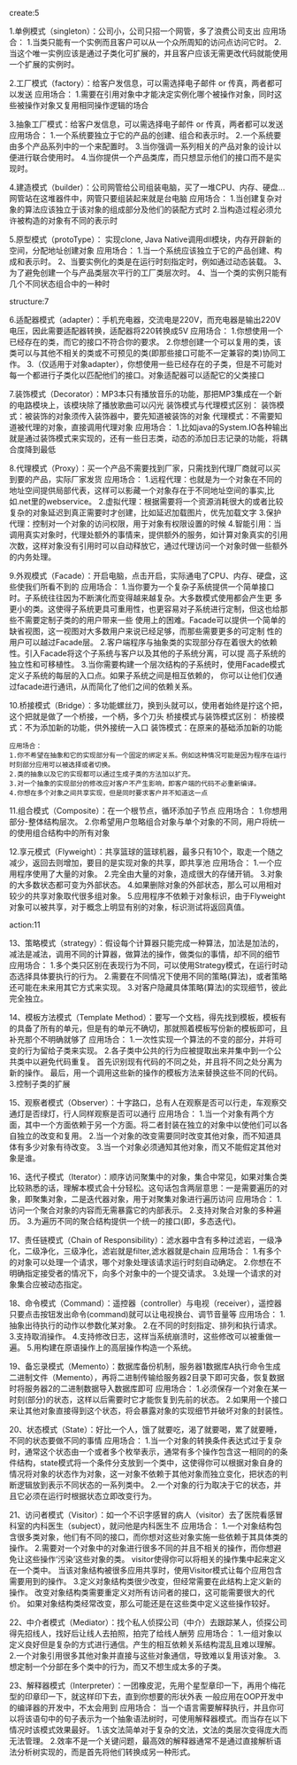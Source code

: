 create:5

1.单例模式（singleton）：公司小，公司只招一个网管，多了浪费公司支出
	应用场合：
	1.当类只能有一个实例而且客户可以从一个众所周知的访问点访问它时。
	2.当这个唯一实例应该是通过子类化可扩展的，并且客户应该无需更改代码就能使用一个扩展的实例时。

2.工厂模式（factory）：给客户发信息，可以需选择电子邮件 or 传真，两者都可以发送
	应用场合：
	1.需要在引用对象中才能决定实例化哪个被操作对象，同时这些被操作对象又复用相同操作逻辑的场合

3.抽象工厂模式：给客户发信息，可以需选择电子邮件 or 传真，两者都可以发送
	应用场合：
	1.一个系统要独立于它的产品的创建、组合和表示时。
	2.一个系统要由多个产品系列中的一个来配置时。
	3.当你强调一系列相关的产品对象的设计以便进行联合使用时。
	4.当你提供一个产品类库，而只想显示他们的接口而不是实现时。

4.建造模式（builder）：公司网管给公司组装电脑，买了一堆CPU、内存、硬盘...网管站在这堆器件中，网管只要组装起来就是台电脑
	应用场合：
	1.当创建复杂对象的算法应该独立于该对象的组成部分及他们的装配方式时
	2.当构造过程必须允许被构造的对象有不同的表示时

5.原型模式（protoType）： 实现clone, Java Native调用dll模块，内存开辟新的空间，分配地址创建对象
	应用场合：
	1.当一个系统应该独立于它的产品创建、构成和表示时。
	2、当要实例化的类是在运行时刻指定时，例如通过动态装载。
	3、为了避免创建一个与产品类层次平行的工厂类层次时。
	4、当一个类的实例只能有几个不同状态组合中的一种时

structure:7

6.适配器模式（adapter）：手机充电器，交流电是220V，而充电器是输出220V电压，因此需要适配器转换，适配器将220转换成5V
	应用场合：
	1.你想使用一个已经存在的类，而它的接口不符合你的要求。
	2.你想创建一个可以复用的类，该类可以与其他不相关的类或不可预见的类(即那些接口可能不一定兼容的类)协同工作。
	3.（仅适用于对象adapter），你想使用一些已经存在的子类，但是不可能对每一个都进行子类化以匹配他们的接口。对象适配器可以适配它的父类接口

7.装饰模式（Decorator）：MP3本只有播放音乐的功能，那把MP3集成在一个新的电路模块上，该模块除了播放歌曲可以闪光
  装饰模式与代理模式区别：
	装饰模式：被装饰的对象须传入装饰器中，要先知道被装饰的对象
	代理模式：不需要知道被代理的对象，直接调用代理对象
	应用场合：
	1.比如java的System.IO各种输出就是通过装饰模式来实现的，还有一些日志类，动态的添加日志记录的功能，将耦合度降到最低

8.代理模式（Proxy）：买一个产品不需要找到厂家，只需找到代理厂商就可以买到要的产品，实际厂家发货
	应用场合：
	1.远程代理：也就是为一个对象在不同的地址空间提供局部代表，这样可以影藏一个对象存在于不同地址空间的事实,比如.net里的webservice。
	2.虚拟代理：根据需要将一个资源消耗很大的或者比较复杂的对象延迟到真正需要时才创建，比如延迟加载图片，优先加载文字
	3.保护代理：控制对一个对象的访问权限，用于对象有权限设置的时候
	4.智能引用：当调用真实对象时，代理处额外的事情来，提供额外的服务，如计算对象真实的引用次数，这样对象没有引用时可以自动释放它，通过代理访问一个对象时做一些额外的内务处理。

9.外观模式（Facade）：开启电脑，点击开启，实际通电了CPU、内存、硬盘，这些使我们所看不到的
	应用场合：
	1.当你要为一个复杂子系统提供一个简单接口时。子系统往往因为不断演化而变得越来越复杂。大多数模式使用都会产生更   多更小的类。这使得子系统更具可重用性，也更容易对子系统进行定制，但这也给那些不需要定制子类的的用户带来一些   使用上的困难。Facade可以提供一个简单的缺省视图，这一视图对大多数用户来说已经足够，而那些需要更多的可定制     性的用户可以越过Facade层。
	2.客户端程序与抽象类的实现部分存在着很大的依赖性。引入Facade将这个子系统与客户以及其他的子系统分离，可以提   高子系统的独立性和可移植性。
	3.当你需要构建一个层次结构的子系统时，使用Facade模式定义子系统的每层的入口点。如果子系统之间是相互依赖的，   你可以让他们仅通过facade进行通讯，从而简化了他们之间的依赖关系。

10.桥接模式（Bridge）：多功能螺丝刀，换到头就可以，使用者始终是拧这个把，这个把就是做了一个桥接，一个柄，多个刀头
	桥接模式与装饰模式区别：
	桥接模式：不为添加新的功能，供外接统一入口
	装饰模式：在原来的基础添加新的功能
	
	应用场合：
	1.你不希望在抽象和它的实现部分有一个固定的绑定关系。例如这种情况可能是因为程序在运行时刻部分应用可以被选择或者切换。
	2.类的抽象以及它的实现都可以通过生成子类的方法加以扩充。
	3.对一个抽象的实现部分的修改应对客户不产生影响，即客户端的代码不必重新编译。
	4.你想在多个对象之间共享实现，但是同时要求客户并不知道这一点

11.组合模式（Composite）：在一个根节点，循环添加子节点
	应用场合：
	1.你想用部分-整体结构层次。
	2.你希望用户忽略组合对象与单个对象的不同，用户将统一的使用组合结构中的所有对象

12.享元模式（Flyweight）：共享篮球的篮球机器，最多只有10个，取走一个随之减少，返回去则增加，要目的是实现对象的共享，即共享池
	应用场合：
	1.一个应用程序使用了大量的对象。
	2.完全由大量的对象，造成很大的存储开销。
	3.对象的大多数状态都可变为外部状态。
	4.如果删除对象的外部状态，那么可以用相对较少的共享对象取代很多组对象。
	5.应用程序不依赖于对象标识，由于Flyweight对象可以被共享，对于概念上明显有别的对象，标识测试将返回真值。
   
action:11

13、策略模式（strategy）：假设每个计算器只能完成一种算法，加法是加法的，减法是减法，调用不同的计算器，做算法的操作，做类似的事情，却不同的细节
	应用场合：
	1.多个类只区别在表现行为不同，可以使用Strategy模式，在运行时动态选择具体要执行的行为。
	2.需要在不同情况下使用不同的策略(算法)，或者策略还可能在未来用其它方式来实现。
	3.对客户隐藏具体策略(算法)的实现细节，彼此完全独立。

14、模板方法模式（Template Method）：要写一个文档，得先找到模板，模板有的具备了所有的单元，但是有的单元不确切，那就照着模板写份新的模板即可，且补充那个不明确就够了
	应用场合：
	1.一次性实现一个算法的不变的部分，并将可变的行为留给子类来实现。
	2.各子类中公共的行为应被提取出来并集中到一个公共类中以避免代码重复。
	  首先识别现有代码的不同之处，并且将不同之处分离为新的操作。
	  最后，用一个调用这些新的操作的模板方法来替换这些不同的代码。
	3.控制子类的扩展

15、观察者模式（Observer）：十字路口，总有人在观察是否可以行走，车观察交通灯是否绿灯，行人同样观察是否可以通行
	应用场合：
	1.当一个对象有两个方面，其中一个方面依赖于另一个方面。将二者封装在独立的对象中以使他们可以各自独立的改变和复用。
	2.当一个对象的改变需要同时改变其他对象，而不知道具体有多少对象有待改变。
	3.当一个对象必须通知其他对象，而又不能假定其他对象是谁。

16、迭代子模式（Iterator）：顺序访问聚集中的对象，集合中常见，如果对集合类比较熟悉的话，理解本模式会十分轻松。这句话包含两层意思：一是需要遍历的对象，即聚集对象，二是迭代器对象，用于对聚集对象进行遍历访问
	应用场合：
	1.访问一个聚合对象的内容而无需暴露它的内部表示。
	2.支持对聚合对象的多种遍历。
	3.为遍历不同的聚合结构提供一个统一的接口(即，多态迭代)。

17、责任链模式（Chain of Responsibility）：滤水器中含有多种过滤岩，一级净化，二级净化，三级净化，滤岩就是filter,滤水器就是chain
	应用场合：
	1.有多个的对象可以处理一个请求，哪个对象处理该请求运行时刻自动确定。
	2.你想在不明确指定接受者的情况下，向多个对象中的一个提交请求。
	3.处理一个请求的对象集合应被动态指定。

18、命令模式（Command）：遥控器（controller）与电视（receiver），遥控器只要点击按钮发出命令(command)就可以让电视换台、调节音量等
	应用场合：
	1.抽象出待执行的动作以参数化某对象。
	2.在不同的时刻指定、排列和执行请求。
	3.支持取消操作。
	4.支持修改日志，这样当系统崩溃时，这些修改可以被重做一遍。
	5.用构建在原语操作上的高层操作构造一个系统。

19、备忘录模式（Memento）：数据库备份机制，服务器1数据库A执行命令生成二进制文件（Memento），再将二进制传输给服务器2目录下即可灾备，恢复数据时将服务器2的二进制数据导入数据库即可
	应用场合：
	1.必须保存一个对象在某一时刻(部分)的状态，这样以后需要时它才能恢复到先前的状态。
	2.如果用一个接口来让其他对象直接得到这个状态，将会暴露对象的实现细节并破坏对象的封装性。

20、状态模式（State）：好比一个人，饿了就要吃，渴了就要喝，累了就要睡，不同的状态要做不同的事情
	应用场合：
	1.当一个对象的转换条件表达式过于复杂时，通常这个状态由一个或者多个枚举表示，通常有多个操作包含这一相同的的条件结构，state模式将一个条件分支放到一个类中，这使得你可以根据对象自身的情况将对象的状态作为对象，这一对象不依赖于其他对象而独立变化，把状态的判断逻辑放到表示不同状态的一系列类中。
	2.一个对象的行为取决于它的状态，并且它必须在运行时根据状态立即改变行为。

21、访问者模式（Visitor）：如一个不识字感冒的病人（visitor）去了医院看感冒科室的内科医生（subject），就问他是内科医生不
	应用场合：
	1.一个对象结构包含很多类对象，他们有不同的接口，而你想对这些对象实施一些依赖于其具体类的操作。
	2.需要对一个对象中的对象进行很多不同的并且不相关的操作，而你想避免让这些操作‘污染’这些对象的类。
	   visitor使得你可以将相关的操作集中起来定义在一个类中。
	   当该对象结构被很多应用共享时，使用Visitor模式让每个应用包含需要用到的操作。
	3.定义对象结构类很少改变，但经常需要在此结构上定义新的操作。
	   改变对象结构类需要重定义对所有访问者的接口，这可能需要很大的代价。
	   如果对象结构类经常改变，那么可能还是在这些类中定义这些操作较好。
	
	
22、中介者模式（Mediator）：找个私人侦探公司（中介）去跟踪某人，侦探公司得先招线人，找好后让线人去拍照，拍完了给线人酬劳
	应用场合：
	1.一组对象以定义良好但是复杂的方式进行通信。产生的相互依赖关系结构混乱且难以理解。
	2.一个对象引用很多其他对象并直接与这些对象通信，导致难以复用该对象。
	3.想定制一个分部在多个类中的行为，而又不想生成太多的子类。

23、解释器模式（Interpreter）：一团橡皮泥，先用个星型章印一下，再用个梅花型的印章印一下，就这样印下去，直到你想要的形状外表
	一般应用在OOP开发中的编译器的开发中，不太会用到
	应用场合：
	当一个语言需要解释执行，并且你可以将该语句中的句子表示为一个抽象语法树时，可使用解释器模式。而当存在以下情况时该模式效果最好。
	1.该文法简单对于复杂的文法，文法的类层次变得庞大而无法管理。
	2.效率不是一个关键问题，最高效的解释器通常不是通过直接解析语法分析树实现的，而是首先将他们转换成另一种形式。
